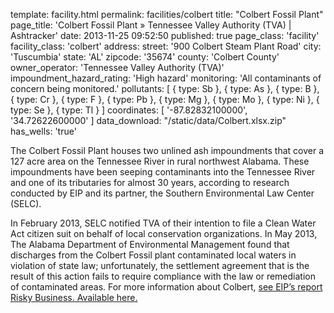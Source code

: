 template: facility.html
permalink: facilities/colbert
title: "Colbert Fossil Plant"
page_title: 'Colbert Fossil Plant &raquo; Tennessee Valley Authority (TVA) | Ashtracker'
date: 2013-11-25 09:52:50
published: true
page_class: 'facility'
facility_class: 'colbert'
address:
  street: '900 Colbert Steam Plant Road'
  city: 'Tuscumbia'
  state: 'AL'
  zipcode: '35674'
  county: 'Colbert County'
owner_operator: 'Tennessee Valley Authority (TVA)'
impoundment_hazard_rating: 'High hazard'
monitoring: 'All contaminants of concern being monitored.'
pollutants: [
  {
    type: Sb
  },
  {
    type: As
  },
  {
    type: B
  },
  {
    type: Cr
  },
  {
    type: F
  },
  {
    type: Pb
  },
  {
    type: Mg
  },
  {
    type: Mo
  },
  {
    type: Ni
  },
  {
    type: Se
  },
  {
    type: Tl
  }
]
coordinates: [
    '-87.82832100000',
    '34.72622600000'
]
data_download: "/static/data/Colbert.xlsx.zip"
has_wells: 'true'

The Colbert Fossil Plant houses two unlined ash impoundments that cover a 127 acre area on the Tennessee River in rural northwest Alabama. These impoundments have been seeping contaminants into the Tennessee River and one of its tributaries for almost 30 years, according to research conducted by EIP and its partner, the Southern Environmental Law Center (SELC).

In February 2013, SELC notified TVA of their intention to file a Clean Water Act citizen suit on behalf of local conservation organizations. In May 2013, The Alabama Department of Environmental Management found that discharges from the Colbert Fossil plant contaminated local waters in violation of state law; unfortunately, the settlement agreement that is the result of this action fails to require compliance with the law or remediation of contaminated areas. For more information about Colbert, <a href="http://www.environmentalintegrity.org/documents/121311eipthirddamagereport.pdf" target="_blank">see EIP’s report Risky Business. Available here.</a>